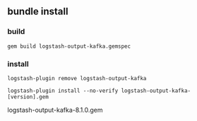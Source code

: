 ## bundle install

### build

`gem build logstash-output-kafka.gemspec`

### install

`logstash-plugin remove logstash-output-kafka`

`logstash-plugin install --no-verify logstash-output-kafka-[version].gem`

logstash-output-kafka-8.1.0.gem